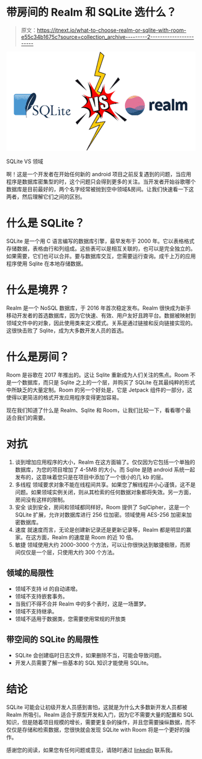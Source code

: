 # 带房间的 Realm 和 SQLite 选什么？

> 原文：<https://itnext.io/what-to-choose-realm-or-sqlite-with-room-e55c34b1675c?source=collection_archive---------2----------------------->

![](img/ecc809e53b9b30cf777932d0e26f0966.png)

SQLite VS 领域

啊！这是一个开发者在开始任何新的 android 项目之前反复遇到的问题，当应用程序是数据库密集型的时，这个问题只会得到更多的关注。当开发者开始谷歌哪个数据库是目前最好的，两个名字经常被抛到空中领域&房间。让我们快速看一下这两者，然后理解它们之间的区别。

# 什么是 SQLite？

SQLite 是一个用 C 语言编写的数据库引擎，最早发布于 2000 年。它以表格格式存储数据，表格由行和列组成。这些表可以是相互关联的，也可以是完全独立的。如果需要，它们也可以合并。要与数据库交互，您需要运行查询。成千上万的应用程序使用 Sqlite 在本地存储数据。

# 什么是境界？

Realm 是一个 NoSQL 数据库，于 2016 年首次稳定发布。Realm 很快成为新手移动开发者的首选数据库，因为它快速、有效、用户友好且跨平台。数据被映射到领域文件中的对象，因此使用类来定义模式。关系是通过链接和反向链接实现的。这很快击败了 Sqlite，成为大多数开发人员的首选。

# 什么是房间？

Room 是谷歌在 2017 年推出的。这让 Sqlite 重新成为人们关注的焦点。Room 不是一个数据库，而只是 Sqlite 之上的一个层，并购买了 SQLite 在其最纯粹的形式中所缺乏的大量定制。Room 的另一个好处是，它是 Jetpack 组件的一部分，这使得以更简洁的格式开发应用程序变得更加容易。

现在我们知道了什么是 Realm、Sqlite 和 Room，让我们比较一下，看看哪个最适合我们的需要。

# 对抗

1.  谈到增加应用程序的大小，Realm 在这方面输了。仅仅因为它包括一个单独的数据库，为您的项目增加了 4-5MB 的大小。而 Sqlite 是随 android 系统一起发布的，这意味着您只是在项目中添加了一个很小的几 kb 的层。
2.  多线程
    领域要求对象不能在线程间共享。如果您了解线程并小心谨慎，这不是问题。如果领域实例关闭，则从其检索的任何数据对象都将失效。另一方面，房间没有这样的限制。
3.  安全
    谈到安全，房间和领域都同样好。Room 提供了 SqlCipher，这是一个 SQLite 扩展，允许对数据库进行 256 位加密。领域使用 AES-256 加密来加密数据库。
4.  速度
    就速度而言，无论是创建新记录还是更新记录等，Realm 都是明显的赢家。在这方面，Realm 的速度是 Room 的近 10 倍。
5.  敏捷
    领域使用大约 2000-3000 个方法，可以让你很快达到敏捷极限，而房间仅仅是一个层，只使用大约 300 个方法。

## 领域的局限性

*   领域不支持 id 的自动递增。
*   领域不支持嵌套事务。
*   当我们不得不合并 Realm 中的多个表时，这是一场噩梦。
*   领域不支持继承。
*   领域不适用于数据类，您需要使用常规的开放类

## 带空间的 SQLite 的局限性

*   SQLite 会创建临时日志文件，如果删除不当，可能会导致问题。
*   开发人员需要了解一些基本的 SQL 知识才能使用 SQLite。

# 结论

SQLite 可能会让初级开发人员感到害怕，这就是为什么大多数新开发人员都被 Realm 所吸引。Realm 适合于原型开发和入门，因为它不需要大量的配置和 SQL 知识，但是随着项目规模的增长，需要更复杂的操作，并且您需要操纵数据，而不仅仅是存储和检索数据，您很快就会发现 SQLite with Room 将是一个更好的操作。

感谢您的阅读，如果您有任何问题或意见，请随时通过 [linkedin](https://mukeshsolanki.ssup.co/linkedin) 联系我。